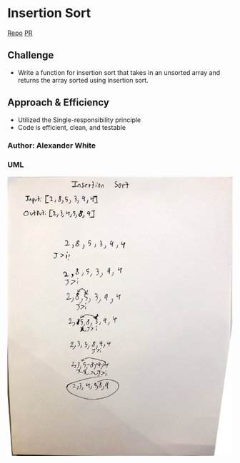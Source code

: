 # Insertion Sort
[Repo](https://github.com/alex-white-401-advanced-javascript/data-structures-and-algorithms/tree/insertion-sort/code-challenges/sorts)
[PR](https://github.com/alex-white-401-advanced-javascript/data-structures-and-algorithms/pull/12)

## Challenge
* Write a function for insertion sort that takes in an unsorted array and returns the array sorted using insertion sort.

## Approach & Efficiency
* Utilized the Single-responsibility principle
* Code is efficient, clean, and testable

### Author: Alexander White

### UML
![UML](../../assets/insertion-sort.jpg)
